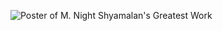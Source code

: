 ![Poster of M. Night Shyamalan's Greatest Work](https://image.tmdb.org/t/p/original/ahm8dCxUiqhuCbpngmFSeuWRWfQ.jpg)
